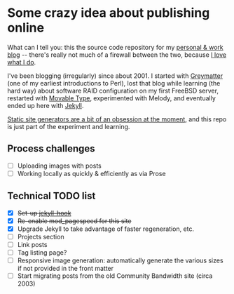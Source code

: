 # Some crazy idea about publishing online

What can I tell you: this the source code repository for my [personal & work blog](http://phillipadsmith.com/) -- there's really not much of a firewall between the two, because [I love what I do](http://phillipadsmith.com/about/). 

I've been blogging (irregularly) since about 2001. I started with [Greymatter](https://en.wikipedia.org/wiki/Greymatter_(software)) (one of my earliest introductions to Perl), lost that blog while learning (the hard way) about software RAID configuration on my first FreeBSD server, restarted with [Movable Type](https://en.wikipedia.org/wiki/Movable_Type), experimented with Melody, and eventually ended up here with [Jekyll](http://jekyllrb.com/). 

[Static site generators are a bit of an obsession at the moment](http://phillipadsmith.com/tag/staticnewsapps/), and this repo is just part of the experiment and learning.

## Process challenges

* [ ] Uploading images with posts
* [ ] Working locally as quickly & efficiently as via Prose

## Technical TODO list

* [x] ~~Set-up [jekyll-hook](https://github.com/developmentseed/jekyll-hook)~~
* [x] ~~Re-enable mod_pagespeed for this site~~
* [x] Upgrade Jekyll to take advantage of faster regeneration, etc.
* [ ] Projects section
* [ ] Link posts
* [ ] Tag listing page?
* [ ] Responsive image generation: automatically generate the various sizes if not provided in the front matter
* [ ] Start migrating posts from the old Community Bandwidth site (circa 2003)

